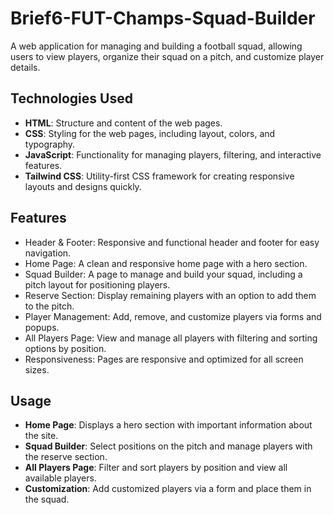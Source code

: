 # Brief6-FUT-Champs-Squad-Builder

A web application for managing and building a football squad, allowing users to view players, organize their squad on a pitch, and customize player details.

## Technologies Used

- **HTML**: Structure and content of the web pages.
- **CSS**: Styling for the web pages, including layout, colors, and typography.
- **JavaScript**: Functionality for managing players, filtering, and interactive features.
- **Tailwind CSS**: Utility-first CSS framework for creating responsive layouts and designs quickly.

## Features

- Header & Footer: Responsive and functional header and footer for easy navigation.
- Home Page: A clean and responsive home page with a hero section.
- Squad Builder: A page to manage and build your squad, including a pitch layout for positioning players.
- Reserve Section: Display remaining players with an option to add them to the pitch.
- Player Management: Add, remove, and customize players via forms and popups.
- All Players Page: View and manage all players with filtering and sorting options by position.
- Responsiveness: Pages are responsive and optimized for all screen sizes.

## Usage

- **Home Page**: Displays a hero section with important information about the site.
- **Squad Builder**: Select positions on the pitch and manage players with the reserve section.
- **All Players Page**: Filter and sort players by position and view all available players.
- **Customization**: Add customized players via a form and place them in the squad.
